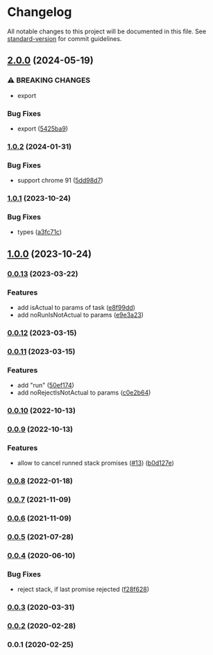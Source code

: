 # Changelog

All notable changes to this project will be documented in this file. See [standard-version](https://github.com/conventional-changelog/standard-version) for commit guidelines.

## [2.0.0](https://github.com/Krivega/stack-promises/compare/v1.0.2...v2.0.0) (2024-05-19)

### ⚠ BREAKING CHANGES

- export

### Bug Fixes

- export ([5425ba9](https://github.com/Krivega/stack-promises/commit/5425ba9b6e17fc647f40dc83805c47a9fc8b4375))

### [1.0.2](https://github.com/Krivega/stack-promises/compare/v1.0.1...v1.0.2) (2024-01-31)

### Bug Fixes

- support chrome 91 ([5dd98d7](https://github.com/Krivega/stack-promises/commit/5dd98d743650508bdd243b8afe7fef6848291514))

### [1.0.1](https://github.com/Krivega/stack-promises/compare/v1.0.0...v1.0.1) (2023-10-24)

### Bug Fixes

- types ([a3fc71c](https://github.com/Krivega/stack-promises/commit/a3fc71c123dc7560b6ac61e23bb0ebc430fdcd28))

## [1.0.0](https://github.com/Krivega/stack-promises/compare/v0.0.13...v1.0.0) (2023-10-24)

### [0.0.13](https://github.com/Krivega/stack-promises/compare/v0.0.12...v0.0.13) (2023-03-22)

### Features

- add isActual to params of task ([e8f99dd](https://github.com/Krivega/stack-promises/commit/e8f99dd977b64b5622543b0787accec5666881ba))
- add noRunIsNotActual to params ([e9e3a23](https://github.com/Krivega/stack-promises/commit/e9e3a23662e9f75e4cbd013acecad5f1e88e0c09))

### [0.0.12](https://github.com/Krivega/stack-promises/compare/v0.0.11...v0.0.12) (2023-03-15)

### [0.0.11](https://github.com/Krivega/stack-promises/compare/v0.0.10...v0.0.11) (2023-03-15)

### Features

- add "run" ([50ef174](https://github.com/Krivega/stack-promises/commit/50ef17431658bfb1bbdccd74956f0a1b9b251af8))
- add noRejectIsNotActual to params ([c0e2b64](https://github.com/Krivega/stack-promises/commit/c0e2b64a102be249f2629651e5cf78f7a490ad98))

### [0.0.10](https://github.com/Krivega/stack-promises/compare/v0.0.9...v0.0.10) (2022-10-13)

### [0.0.9](https://github.com/Krivega/stack-promises/compare/v0.0.8...v0.0.9) (2022-10-13)

### Features

- allow to cancel runned stack promises ([#13](https://github.com/Krivega/stack-promises/issues/13)) ([b0d127e](https://github.com/Krivega/stack-promises/commit/b0d127ea8fd09e97567e462634fa985a79f37db5))

### [0.0.8](https://github.com/Krivega/stack-promises/compare/v0.0.7...v0.0.8) (2022-01-18)

### [0.0.7](https://github.com/Krivega/stack-promises/compare/v0.0.6...v0.0.7) (2021-11-09)

### [0.0.6](https://github.com/Krivega/stack-promises/compare/v0.0.5...v0.0.6) (2021-11-09)

### [0.0.5](https://github.com/Krivega/stack-promises/compare/v0.0.4...v0.0.5) (2021-07-28)

### [0.0.4](https://github.com/Krivega/stack-promises/compare/v0.0.3...v0.0.4) (2020-06-10)

### Bug Fixes

- reject stack, if last promise rejected ([f28f628](https://github.com/Krivega/stack-promises/commit/f28f628539d00f20c36a978c380740364821891b))

### [0.0.3](https://github.com/Krivega/stack-promises/compare/v0.0.2...v0.0.3) (2020-03-31)

### [0.0.2](https://github.com/Krivega/stack-promises/compare/v0.0.1...v0.0.2) (2020-02-28)

### 0.0.1 (2020-02-25)
